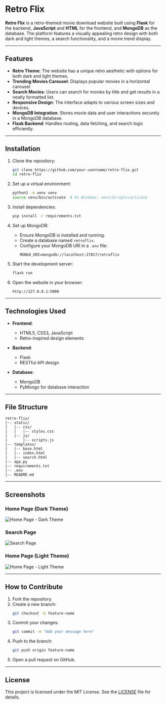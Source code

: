 # Retro Flix

**Retro Flix** is a retro-themed movie download website built using **Flask** for the backend, **JavaScript** and **HTML** for the frontend, and **MongoDB** as the database. The platform features a visually appealing retro design with both dark and light themes, a search functionality, and a movie trend display.

---

## Features

- **Retro Theme**: The website has a unique retro aesthetic with options for both dark and light themes.
- **Trending Movies Carousel**: Displays popular movies in a horizontal carousel.
- **Search Movies**: Users can search for movies by title and get results in a neatly formatted list.
- **Responsive Design**: The interface adapts to various screen sizes and devices.
- **MongoDB Integration**: Stores movie data and user interactions securely in a MongoDB database.
- **Flask Backend**: Handles routing, data fetching, and search logic efficiently.

---

## Installation

1. Clone the repository:
   ```bash
   git clone https://github.com/your-username/retro-flix.git
   cd retro-flix
   ```

2. Set up a virtual environment:
   ```bash
   python3 -m venv venv
   source venv/bin/activate  # On Windows: venv\Scripts\activate
   ```

3. Install dependencies:
   ```bash
   pip install -r requirements.txt
   ```

4. Set up MongoDB:
   - Ensure MongoDB is installed and running.
   - Create a database named `retroflix`.
   - Configure your MongoDB URI in a `.env` file:
     ```env
     MONGO_URI=mongodb://localhost:27017/retroflix
     ```

5. Start the development server:
   ```bash
   flask run
   ```

6. Open the website in your browser:
   ```
   http://127.0.0.1:5000
   ```

---

## Technologies Used

- **Frontend**:
  - HTML5, CSS3, JavaScript
  - Retro-inspired design elements

- **Backend**:
  - Flask
  - RESTful API design

- **Database**:
  - MongoDB
  - PyMongo for database interaction

---

## File Structure

```
retro-flix/
|-- static/
|   |-- css/
|   |   |-- styles.css
|   |-- js/
|       |-- scripts.js
|-- templates/
|   |-- base.html
|   |-- index.html
|   |-- search.html
|-- app.py
|-- requirements.txt
|-- .env
|-- README.md
```

---

## Screenshots

### Home Page (Dark Theme)
![Home Page - Dark Theme](screenshots/dark_theme.png)

### Search Page
![Search Page](screenshots/search_page.png)

### Home Page (Light Theme)
![Home Page - Light Theme](screenshots/light_theme.png)

---

## How to Contribute

1. Fork the repository.
2. Create a new branch:
   ```bash
   git checkout -b feature-name
   ```
3. Commit your changes:
   ```bash
   git commit -m "Add your message here"
   ```
4. Push to the branch:
   ```bash
   git push origin feature-name
   ```
5. Open a pull request on GitHub.

---

## License

This project is licensed under the MIT License. See the [LICENSE](LICENSE) file for details.
